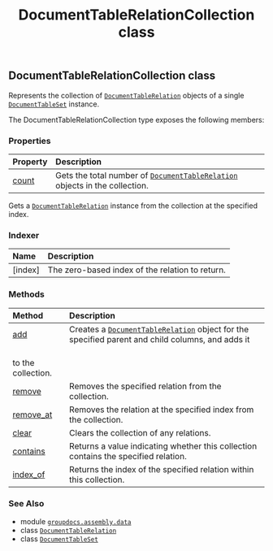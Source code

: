 ﻿---
title: DocumentTableRelationCollection class
second_title: GroupDocs.Assembly for Python via .NET API References
description: 
type: docs
url: /python-net/groupdocs.assembly.data/documenttablerelationcollection/
is_root: false
weight: 100
---

## DocumentTableRelationCollection class

Represents the collection of [`DocumentTableRelation`](/assembly/python-net/groupdocs.assembly.data/documenttablerelation) objects of a single [`DocumentTableSet`](/assembly/python-net/groupdocs.assembly.data/documenttableset) 
instance.



The DocumentTableRelationCollection type exposes the following members:

### Properties
| Property | Description |
| :- | :- |
| [count](/assembly/python-net/groupdocs.assembly.data/documenttablerelationcollection/count) | Gets the total number of [`DocumentTableRelation`](/assembly/python-net/groupdocs.assembly.data/documenttablerelation) objects in the collection. |



Gets a [`DocumentTableRelation`](/assembly/python-net/groupdocs.assembly.data/documenttablerelation) instance from the collection at the specified index.
### Indexer
| Name | Description |
| :- | :- |
| [index] | The zero-based index of the relation to return. |


### Methods
| Method | Description |
| :- | :- |
| [add](/assembly/python-net/groupdocs.assembly.data/documenttablerelationcollection/add/#groupdocs.assembly.data.DocumentTableColumn-groupdocs.assembly.data.DocumentTableColumn) | Creates a [`DocumentTableRelation`](/assembly/python-net/groupdocs.assembly.data/documenttablerelation) object for the specified parent and child columns, and adds it <br/>to the collection. |
| [remove](/assembly/python-net/groupdocs.assembly.data/documenttablerelationcollection/remove/#groupdocs.assembly.data.DocumentTableRelation) | Removes the specified relation from the collection. |
| [remove_at](/assembly/python-net/groupdocs.assembly.data/documenttablerelationcollection/remove_at/#int) | Removes the relation at the specified index from the collection. |
| [clear](/assembly/python-net/groupdocs.assembly.data/documenttablerelationcollection/clear/#) | Clears the collection of any relations. |
| [contains](/assembly/python-net/groupdocs.assembly.data/documenttablerelationcollection/contains/#groupdocs.assembly.data.DocumentTableRelation) | Returns a value indicating whether this collection contains the specified relation. |
| [index_of](/assembly/python-net/groupdocs.assembly.data/documenttablerelationcollection/index_of/#groupdocs.assembly.data.DocumentTableRelation) | Returns the index of the specified relation within this collection. |



### See Also
* module [`groupdocs.assembly.data`](..)
* class [`DocumentTableRelation`](/assembly/python-net/groupdocs.assembly.data/documenttablerelation)
* class [`DocumentTableSet`](/assembly/python-net/groupdocs.assembly.data/documenttableset)
